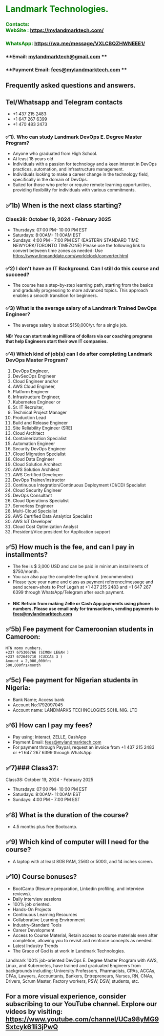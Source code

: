 #  **<span style="color:green">Landmark Technologies.</span>**
### **<span style="color:green">Contacts:  <br> WebSite : <https://mylandmarktech.com/></span>**
### **<span style="color:green">WhatsApp: <https://wa.me/message/VXLCBQZHWNEEE1/></span>**
### **Email: mylandmarktech@gmail.com **
### **Payment Email: fees@mylandmarktech.com **
## Frequently asked questions and answers.
## Tel/Whatsapp and Telegram contacts
+ +1 437 215 2483
+ +1 647 267 6399  
+ +1 470 483 2473  

### ✅1). Who can study Landmark DevOps E. Degree Master Program?
+ Anyone who graduated from High School.
+ At least 18 years old
+ Individuals with a passion for technology and a keen interest in DevOps practices, automation, and infrastructure management.
+ Individuals looking to make a career change in the technology field, specifically in the domain of DevOps.
+ Suited for those who prefer or require remote learning opportunities, providing flexibility for individuals with various commitments.
  

## ✅1b)	When is the next class starting?  
###  Class38: October 19, 2024 - February 2025
+ Thursdays: 07:00 PM- 10:00 PM EST
+ Saturdays: 8:00AM- 11:00AM EST
+ Sundays: 4:00 PM - 7:00 PM EST
(EASTERN STANDARD TIME: NEWYORK/TORONTO TIMEZONE)
Please use the following link to convert between time zones as needed:  Use https://www.timeanddate.com/worldclock/converter.html 
    
### ✅2)	I don't have an IT Background. Can I still do this course and succeed? 
+ The course has a step-by-step learning path, starting from the basics and gradually progressing to more advanced topics. This approach enables a smooth transition for beginners.

### ✅3)	What is the average salary of a Landmark Trained DevOps Engineer? 
+ The average salary is about $150,000/yr. for a single job.

#### NB: You can start making millions of dollars via our coaching programs that help Engineers start their own IT companies.

### ✅4)	Which kind of job(s) can I do after completing Landmark DevOps Master Program?

 1. DevOps Engineer,
 2. DevSecOps Engineer
 3. Cloud Engineer and/or 
 4. AWS Cloud Engineer,
 4. Platform Engineer 
 5. Infrastructure Engineer,
 6. Kubernetes Engineer or 
 7. Sr. IT Recruiter,
 8. Technical Project Manager
 9.  Production Lead
 10. Build and Release Engineer
 11. Site Reliability Engineer (SRE)
 12. Cloud Architect
 13. Containerization Specialist
 14. Automation Engineer
 15. Security DevOps Engineer
 16. Cloud Migration Specialist
 17. Cloud Data Engineer
 18. Cloud Solution Architect
 19. AWS Solution Architect
 20. AWS Certified Developer
 21. DevOps Trainer/Instructor
 22. Continuous Integration/Continuous Deployment (CI/CD) Specialist
 23. Cloud Security Engineer
 24. DevOps Consultant
 25. Cloud Operations Specialist
 26. Serverless Engineer
 27. Multi-Cloud Specialist
 28. AWS Certified Data Analytics Specialist
 29. AWS IoT Developer
 30. Cloud Cost Optimization Analyst
 31. President/Vice president for Application support
 
 ## ✅5)	How much is the fee, and can I pay in installments?
+ The fee is $ 3,000 USD and can be paid in minimum installments of $750/month.
+ You can also pay the complete fee upfront. (recommended)
+ Please type your name and class as payment reference/message and send screen-shots to Prof Legah at +1 437 215 2483 and +1 647 267 6399  through WhatsApp/Telegram after each payment.
+ #### NB: Refrain from making Zelle or Cash App payments using phone numbers. Please use email only for transactions, sending payments to fees@mylandmarktech.com

## ✅5b) Fee payment for Cameroonian students in Cameroon:
    MTN momo numbers. 
    +237 675306766 (SIMON LEGAH )
    +237 672649710 (CUCCAS 3 )
    Amount = 2,000,000frs
    500,000frs/month
    
## ✅5c) Fee payment for Nigerian students in Nigeria:
  + Bank Name; Access bank 
  + Account No:1792097045
  + Account name: LANDMARKS TECHNOLOGIES SCHL NIG. LTD
   
## ✅6)	How can I pay my fees?
+ Pay using: Interact, ZELLE, CashApp 
+ Payment Email: fees@mylandmarktech.com   
+ For payment through Paypal, request an invoice from +1 437 215 2483 or +1 647 267 6399  through WhatsApp
  
## ✅7)### Class37: 
Class38: October 19, 2024 - February 2025
+ Thursdays: 07:00 PM- 10:00 PM EST
+ Saturdays: 8:00AM- 11:00AM EST
+ Sundays: 4:00 PM - 7:00 PM EST
  
## ✅8)	What is the duration of the course?  
+ 4.5 months plus free Bootcamp.

## ✅9)	Which kind of computer will I need for the course?
+ A laptop with at least 8GB RAM, 256G or 500G, and 14 inches screen.

## ✅10) Course bonuses?
+ BootCamp (Resume preparation, Linkedin profiling, and interview reviews).
+ Daily interview sessions
+ 100% job oriented.
+ Hands-On Projects
+ Continuous Learning Resources
+ Collaborative Learning Environment
+ Industry-Standard Tools
+ Career Development
+ Access to Course Material, Retain access to course materials even after completion, allowing you to revisit and reinforce concepts as needed.
+ Latest Industry Trends
+ The Grace of God is at work in Landmark Technologies.
  
Landmark 100% job-oriented DevOps E. Degree Master Program with AWS, Linux, and Kubernetes, have trained and graduated Engineers from backgrounds including; University Professors,  Pharmacists, CPAs, ACCAs, CFAs, Lawyers, Accountants, Bankers, Entrepreneurs, Nurses, RN, CNAs, Drivers, Scrum Master, Factory workers, PSW, DSW, students, etc.

## For a more visual experience, consider subscribing to our YouTube channel. Explore our videos by visiting: https://www.youtube.com/channel/UCa98yMG9Sxtcyk61li3jPwQ

